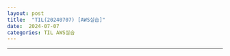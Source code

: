 ```yaml
---
layout: post
title:  "TIL(20240707) [AWS실습]"
date:  2024-07-07
categories: TIL AWS실습
---
```


----------------------------------------------------------------------------

